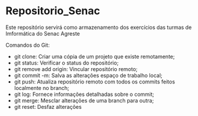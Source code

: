 # Repositorio_Senac
Este repositório servirá como armazenamento dos exercícios das turmas de Imformática do Senac Agreste

Comandos do Git:

- git clone: Criar uma cópia de um projeto que existe remotamente;
- git status: Verificar o status do repositório;
- git remove add origin: Vincular repositório remoto;
- git commit -m: Salva as alterações espaço de trabalho local;
- git push: Atualiza repositório remoto com todos os commits feitos localmente no branch;
- git log: Fornece informações detalhadas sobre o commit;
- git merge: Mesclar alterações de uma branch para outra;
- git reset: Desfaz alterações